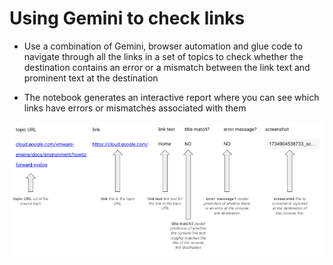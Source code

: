# Using Gemini to check links

* Use a combination of Gemini, browser automation and glue code to navigate through all
  the links in a set of topics to check whether the destination contains an
  error or a mismatch between the link text and prominent text at the destination

* The notebook generates an interactive report where you can see which links have errors or mismatches associated with them

![Report](https://raw.githubusercontent.com/markbpryan/using_gemini_to_check_links/refs/heads/main/output_report.png)



